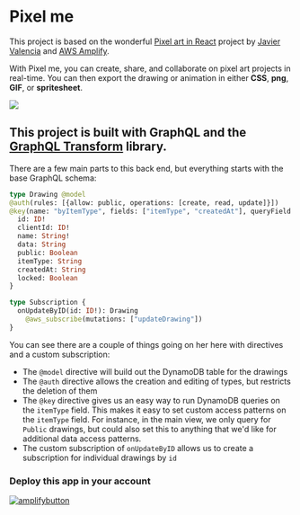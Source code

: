 # Pixel me

This project is based on the wonderful [Pixel art in React](https://github.com/jvalen/pixel-art-react) project by [Javier Valencia](https://github.com/jvalen/pixel-art-react) and [AWS Amplify](https://docs.amplify.aws/).

With Pixel me, you can create, share, and collaborate on pixel art projects in real-time. You can then export the drawing or animation in either __CSS__, __png__, __GIF__, or __spritesheet__.

![](demo.gif)

## This project is built with GraphQL and the [GraphQL Transform](https://docs.amplify.aws/cli/graphql-transformer/overview) library.

There are a few main parts to this back end, but everything starts with the base GraphQL schema:

```graphql
type Drawing @model
@auth(rules: [{allow: public, operations: [create, read, update]}])
@key(name: "byItemType", fields: ["itemType", "createdAt"], queryField: "itemsByType") {
  id: ID!
  clientId: ID!
  name: String!
  data: String
  public: Boolean
  itemType: String
  createdAt: String
  locked: Boolean
}

type Subscription {
  onUpdateByID(id: ID!): Drawing
    @aws_subscribe(mutations: ["updateDrawing"])
}
```

You can see there are a couple of things going on her here with directives and a custom subscription:

- The `@model` directive will build out the DynamoDB table for the drawings
- The `@auth` directive allows the creation and editing of types, but restricts the deletion of them
- The `@key` directive gives us an easy way to run DynamoDB queries on the `itemType` field. This makes it easy to set custom access patterns on the `itemType` field. For instance, in the main view, we only query for `Public` drawings, but could also set this to anything that we'd like for additional data access patterns.
- The custom subscription of `onUpdateByID` allows us to create a subscription for individual drawings by `id`

### Deploy this app in your account

[![amplifybutton](https://oneclick.amplifyapp.com/button.svg)](https://console.aws.amazon.com/amplify/home#/deploy?repo=https://github.com/dabit3/pixel-me)